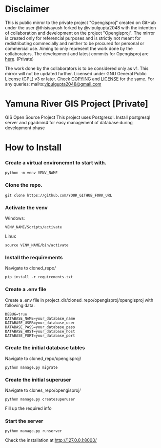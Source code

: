 # Disclaimer
This is public mirror to the private project "Opengisproj" created on GitHub under the user @thisisayush forked by @vipulgupta2048 with the intention of collaboration and development on the project "Opengisproj". The mirror is created only for referencial purposes and is strictly not meant for redistributing commecially and neither to be procured for personal or commercial use. Aiming to only represent the work done by the collaborators. The development and latest commits for Opengisproj are [here](https://github.com/thisisayush/opengisproj). (Private) 

The work done by the collaborators is to be considered only as v1. This mirror will not be updated further. 
Licensed under GNU General Public License (GPL) v3 or later. Check [COPYING](https://github.com/vipulgupta2048/opengisproj_mirror/blob/master/COPYING) and [LICENSE](https://github.com/vipulgupta2048/opengisproj_mirror/blob/master/LICENSE) for the same. 
For any queries: mailto:vipulgupta2048@gmail.com 

# Yamuna River GIS Project [Private]
GIS Open Source Project 
This project uses Postgresql. Install postgresql server and pgadmin4 for easy management of database during development phase

# How to Install

### Create a virtual environemnt to start with.
```
python -m venv VENV_NAME
```

### Clone the repo.
```
git clone https://github.com/YOUR_GITHUB_FORK_URL
```

### Activate the venv
Windows:
```
VENV_NAME/Scripts/activate
```
Linux
```
source VENV_NAME/bin/activate
```
### Install the requirements
Navigate to cloned_repo/
```
pip install -r requirements.txt
```
### Create a .env file
Create a .env file in project_dir/cloned_repo/opengisproj/opengisproj with
following data:
```
DEBUG=true
DATABASE_NAME=your_database_name
DATABASE_USER=your_database_user
DATABASE_PASS=your_database_pass
DATABASE_HOST=your_database_host
DATABASE_PORT=your_database_port
```

### Create the initial database tables
Navigate to cloned_repo/opengisproj/
```
python manage.py migrate
```

### Create the initial superuser
Navigate to clones_repo/opengisproj/
```
python manage.py createsuperuser
```
Fill up the required info

### Start the server
```
python manage.py runserver
```

Check the installation at http://127.0.0.1:8000/
